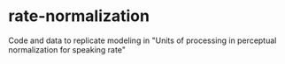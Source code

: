 # rate-normalization
Code and data to replicate modeling in "Units of processing in perceptual normalization for speaking rate"
